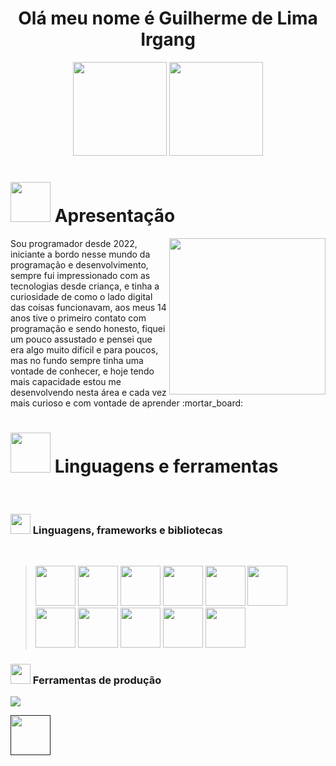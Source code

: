 <h1 align="center">Olá meu nome é Guilherme de Lima Irgang</h1>

<div align="center">
  <img height="150px" src="https://github-readme-stats.vercel.app/api?username=484Irgang&show_icons=true&theme=highcontrast"/>
  <img height="150px" src="https://github-readme-stats.vercel.app/api/top-langs/?username=484Irgang&theme=highcontrast&hide_progress=true&lans_count=10"/>
</div>    

<h1><img width="64px" height="64px" src="https://user-images.githubusercontent.com/99806060/228958261-14f75ab1-c6d4-45c9-b4ef-564806535dd9.png"/> Apresentação</h1>
   <div>
      <img align="right" width="250px" src="https://user-images.githubusercontent.com/99806060/228834211-7acf84da-bddb-46fd-ae97-b6cd5b15afa6.gif" />
      <p>Sou programador desde 2022, iniciante a bordo nesse mundo da programação e desenvolvimento, sempre fui impressionado com as tecnologias desde criança, e tinha a curiosidade de como o lado digital das coisas funcionavam, aos meus 14 anos tive o primeiro contato com programação e sendo honesto, fiquei um pouco assustado e pensei que era algo muito difícil e para poucos, mas no fundo sempre tinha uma vontade de conhecer, e hoje tendo mais capacidade estou me desenvolvendo nesta área e cada vez mais curioso e com vontade de aprender :mortar_board:</p>
   </div>
  

<h1><img width="64px" height="64px" src="https://user-images.githubusercontent.com/99806060/228958604-91169321-e94f-4736-aab3-f57d79b697cb.png"/> Linguagens e ferramentas</h1>
<br/>
<h3><img width="32px" height="32px" src="https://user-images.githubusercontent.com/99806060/228958848-5361e5f9-d958-49e2-a670-b544306f039b.png"/> Linguagens, frameworks e bibliotecas</h3>
<br/>
<blockquote>
  <a href="https://www.w3schools.com/html/"><img width="64px" height="64px" src="https://user-images.githubusercontent.com/99806060/228959581-433a98cf-69b7-44ad-b36f-d76b602864d5.png"/></a>
  <a href="https://www.w3schools.com/css/default.asp"><img width="64px" height="64px" src="https://user-images.githubusercontent.com/99806060/228959747-46c25bfd-5173-4c5f-935a-3b5ad294396f.png"/></a>
  <a href="https://www.w3schools.com/js/default.asp"><img width="64px" height="64px" src="https://user-images.githubusercontent.com/99806060/228959801-edac36fd-beac-4055-b18a-29ffb8dd6160.png"/></a>
  <a href="https://legacy.reactjs.org/docs/getting-started.html"><img width="64px" height="64px" src="https://user-images.githubusercontent.com/99806060/228959852-3a761420-b517-4833-8661-0a1babf8f79d.png"/></a>
  <a href="https://vuejs.org/"><img width="64px" height="64px" src="https://user-images.githubusercontent.com/99806060/228858307-cf18a1e8-edea-42b8-88f4-0316a32122c5.png"/></a>
  <a href="https://jquery.com/"><img width="64px" height="64px" src="https://user-images.githubusercontent.com/99806060/228861311-a100740a-b70d-4841-a2a3-ab6a04732642.png"/></a>
  <a href="https://www.w3schools.com/bootstrap/bootstrap_ver.asp"><img width="64px" height="64px" src="https://user-images.githubusercontent.com/99806060/228959897-fb335beb-27ba-4662-8e4b-13916c5e60f8.svg"/></a>
  <a href="https://learn.microsoft.com/pt-br/dotnet/csharp/"><img width="64px" height="64px" src="https://user-images.githubusercontent.com/99806060/228960683-d786e7c9-53e1-4f29-bdd6-d3704b3f6d77.png"/></a>
  <a href="https://www.php.net/"><img width="64px" height="64px" src="https://user-images.githubusercontent.com/99806060/228960894-e4bd63d9-3c78-4334-b529-68ea689eabe6.png"/></a>
  <a href="https://nodejs.org/en"><img width="64px" height="64px" src="https://user-images.githubusercontent.com/99806060/228961030-f87f0664-5622-4a7c-9dd4-fdc5124c3a56.png"/></a>
  <a href="https://www.mysql.com/"><img width="64px" height="64px" src="https://user-images.githubusercontent.com/99806060/228961155-bb492529-dd29-4956-89d4-afbd8c4439c2.png"/></a>
</blockquote>

<h3><img width="32px" height="32px" src="https://user-images.githubusercontent.com/99806060/228962333-42e29a15-fb2d-444a-b134-faadf889e382.png"/> Ferramentas de produção</h3>

<blockquote>
    
</blockquote>


 <img src="https://user-images.githubusercontent.com/99806060/228827532-c68e82da-4312-4878-8298-d4dcdf8695f7.gif"/>
 
 <a href=""><img width="64px" height="64px" src=""/></a>
